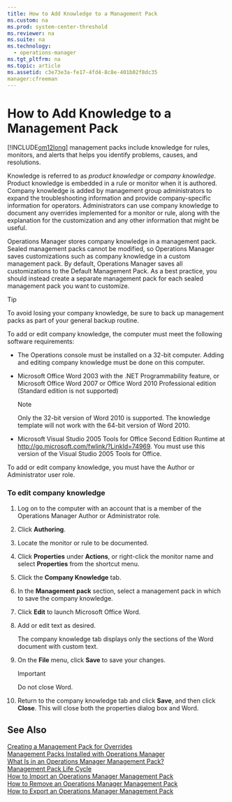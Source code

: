 ```yaml
---
title: How to Add Knowledge to a Management Pack
ms.custom: na
ms.prod: system-center-threshold
ms.reviewer: na
ms.suite: na
ms.technology: 
  - operations-manager
ms.tgt_pltfrm: na
ms.topic: article
ms.assetid: c3e73e3a-fe17-4fd4-8c8e-401b02f8dc35
manager:cfreeman
---
```

# How to Add Knowledge to a Management Pack
[!INCLUDE[om12long](../../om/manage/includes/om12long_md.md)] management packs include knowledge for rules, monitors, and alerts that helps you identify problems, causes, and resolutions.  
  
Knowledge is referred to as *product knowledge* or *company knowledge*. Product knowledge is embedded in a rule or monitor when it is authored. Company knowledge is added by management group administrators to expand the troubleshooting information and provide company\-specific information for operators. Administrators can use company knowledge to document any overrides implemented for a monitor or rule, along with the explanation for the customization and any other information that might be useful.  
  
Operations Manager stores company knowledge in a management pack. Sealed management packs cannot be modified, so Operations Manager saves customizations such as company knowledge in a custom management pack. By default, Operations Manager saves all customizations to the Default Management Pack. As a best practice, you should instead create a separate management pack for each sealed management pack you want to customize.  
  
> [!TIP]  
> To avoid losing your company knowledge, be sure to back up management packs as part of your general backup routine.  
  
To add or edit company knowledge, the computer must meet the following software requirements:  
  
-   The Operations console must be installed on a 32\-bit computer. Adding and editing company knowledge must be done on this computer.  
  
-   Microsoft Office Word 2003 with the .NET Programmability feature, or Microsoft Office Word 2007 or Office Word 2010 Professional edition \(Standard edition is not supported\)  
  
    > [!NOTE]  
    > Only the 32\-bit version of Word 2010 is supported. The knowledge template will not work with the 64\-bit version of Word 2010.  
  
-   Microsoft Visual Studio 2005 Tools for Office Second Edition Runtime at [http:\/\/go.microsoft.com\/fwlink\/?LinkId\=74969](http://go.microsoft.com/fwlink/?LinkId=74969). You must use this version of the Visual Studio 2005 Tools for Office.  
  
To add or edit company knowledge, you must have the Author or Administrator user role.  
  
### To edit company knowledge  
  
1.  Log on to the computer with an account that is a member of the Operations Manager Author or Administrator role.  
  
2.  Click **Authoring**.  
  
3.  Locate the monitor or rule to be documented.  
  
4.  Click **Properties** under **Actions**, or right\-click the monitor name and select **Properties** from the shortcut menu.  
  
5.  Click the **Company Knowledge** tab.  
  
6.  In the **Management pack** section, select a management pack in which to save the company knowledge.  
  
7.  Click **Edit** to launch Microsoft Office Word.  
  
8.  Add or edit text as desired.  
  
    The company knowledge tab displays only the sections of the Word document with custom text.  
  
9. On the **File** menu, click **Save** to save your changes.  
  
    > [!IMPORTANT]  
    > Do not close Word.  
  
10. Return to the company knowledge tab and click **Save**, and then click **Close**. This will close both the properties dialog box and Word.  
  
## See Also  
[Creating a Management Pack for Overrides](../../om/manage/Creating-a-Management-Pack-for-Overrides.md)  
[Management Packs Installed with Operations Manager](../../om/manage/Management-Packs-Installed-with-Operations-Manager.md)  
[What Is in an Operations Manager Management Pack?](../../om/manage/What-Is-in-an-Operations-Manager-Management-Pack-.md)  
[Management Pack Life Cycle](../../om/manage/Management-Pack-Life-Cycle.md)  
[How to Import an Operations Manager Management Pack](../../om/manage/How-to-Import-an-Operations-Manager-Management-Pack.md)  
[How to Remove an Operations Manager Management Pack](../../om/manage/How-to-Remove-an-Operations-Manager-Management-Pack.md)  
[How to Export an Operations Manager Management Pack](../../om/manage/How-to-Export-an-Operations-Manager-Management-Pack.md)  
  
